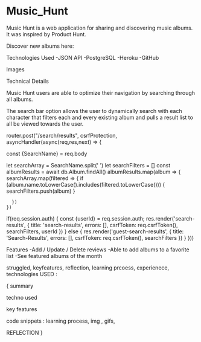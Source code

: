 # Music_Hunt
Music Hunt is a web application for sharing and discovering music albums. It was inspired by Product Hunt.

Discover new albums here: <LIVELINK>

Technologies Used
-JSON API
-PostgreSQL
-Heroku
-GitHub

Images













Technical Details

Music Hunt users are able to optimize their navigation by searching through all albums.

The search bar option allows the user to dynamically search with each character that filters each and every existing album and pulls a result list to all be viewed towards the user.


 router.post("/search/results", csrfProtection, asyncHandler(async(req,res,next) => {

  const {SearchName} = req.body

  let searchArray = SearchName.split(' ')
  let searchFilters = []
  const albumResults = await db.Album.findAll()
    albumResults.map(album => {
      searchArray.map(filtered => {
        if (album.name.toLowerCase().includes(filtered.toLowerCase())) {
        searchFilters.push(album)
      }

      })
    })

  if(req.session.auth) {
    const {userId} = req.session.auth;
    res.render('search-results', {
      title: 'search-results',
      errors: [],
      csrfToken: req.csrfToken(),
      searchFilters,
      userId
    })
  } else {
    res.render('guest-search-results', {
      title: 'Search-Results',
      errors: [],
      csrfToken: req.csrfToken(),
      searchFilters
    })
  }
}))





Features
-Add / Update / Delete reviews
-Able to add albums to a favorite list
-See featured albums of the month





struggled,
keyfeatures,
reflection,
learning prcoess,
experienece,
technologies USED :

{
summary

techno used

key features

code snippets : learning process, img , gifs,

REFLECTION
}
